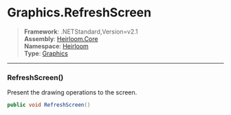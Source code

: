 # Graphics.RefreshScreen

> **Framework**: .NETStandard,Version=v2.1  
> **Assembly**: [Heirloom.Core][0]  
> **Namespace**: [Heirloom][0]  
> **Type**: [Graphics][1]  

--------------------------------------------------------------------------------

### RefreshScreen()

Present the drawing operations to the screen.

```cs
public void RefreshScreen()
```

[0]: ../Heirloom.Core.md
[1]: Heirloom.Graphics.md

